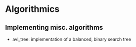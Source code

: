 # Algorithmics

## Implementing misc. algorithms

* avl_tree: implementation of a balanced, binary search tree
